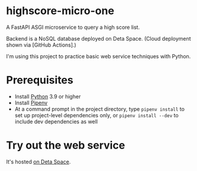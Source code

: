 # highscore-micro-one
A FastAPI ASGI microservice to query a high score list.

Backend is a NoSQL database deployed on Deta Space. (Cloud deployment shown via [GitHub Actions].)

I'm using this project to practice basic web service techniques with Python.

# Prerequisites
* Install [Python](https://www.python.org) 3.9 or higher
* Install [Pipenv]([https://python-poetry.org](https://pipenv.pypa.io/en/latest/))
* At a command prompt in the project directory, type `pipenv install` to set up project-level dependencies only, or `pipenv install --dev` to include dev dependencies as well

# Try out the web service
It's hosted [on Deta Space](https://demofastapi-1-e9928521.deta.app/docs).
